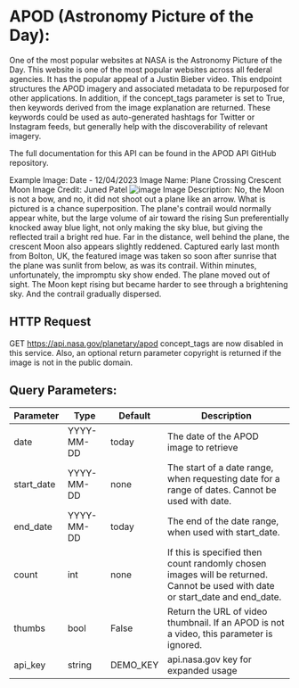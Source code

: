 # APOD (Astronomy Picture of the Day):

One of the most popular websites at NASA is the Astronomy Picture of the Day. This website is one of the most popular websites across all federal agencies. It has the popular appeal of a Justin Bieber video. This endpoint structures the APOD imagery and associated metadata to be repurposed for other applications. In addition, if the concept_tags parameter is set to True, then keywords derived from the image explanation are returned. These keywords could be used as auto-generated hashtags for Twitter or Instagram feeds, but generally help with the discoverability of relevant imagery.

The full documentation for this API can be found in the APOD API GitHub repository.

Example Image: Date - 12/04/2023
Image Name: Plane Crossing Crescent Moon
Image Credit: Juned Patel
![image](https://github.com/ArnavKucheriya/NASA_API/assets/114359370/1dad652f-b6d3-4c51-bacc-9d6c2e4f8ea0)
Image Description: No, the Moon is not a bow, and no, it did not shoot out a plane like an arrow. What is pictured is a chance superposition. The plane's contrail would normally appear white, but the large volume of air toward the rising Sun preferentially knocked away blue light, not only making the sky blue, but giving the reflected trail a bright red hue. Far in the distance, well behind the plane, the crescent Moon also appears slightly reddened. Captured early last month from Bolton, UK, the featured image was taken so soon after sunrise that the plane was sunlit from below, as was its contrail. Within minutes, unfortunately, the impromptu sky show ended. The plane moved out of sight. The Moon kept rising but became harder to see through a brightening sky. And the contrail gradually dispersed.

## HTTP Request
GET https://api.nasa.gov/planetary/apod
concept_tags are now disabled in this service. Also, an optional return parameter copyright is returned if the image is not in the public domain.

## Query Parameters:

| Parameter   | Type         | Default    | Description                                                                                               |
|-------------|--------------|------------|-----------------------------------------------------------------------------------------------------------|
| date        | YYYY-MM-DD   | today      | The date of the APOD image to retrieve                                                                    |
| start_date  | YYYY-MM-DD   | none       | The start of a date range, when requesting date for a range of dates. Cannot be used with date.          |
| end_date    | YYYY-MM-DD   | today      | The end of the date range, when used with start_date.                                                      |
| count       | int          | none       | If this is specified then count randomly chosen images will be returned. Cannot be used with date or start_date and end_date. |
| thumbs      | bool         | False      | Return the URL of video thumbnail. If an APOD is not a video, this parameter is ignored.                   |
| api_key     | string       | DEMO_KEY   | api.nasa.gov key for expanded usage                                                                      |
